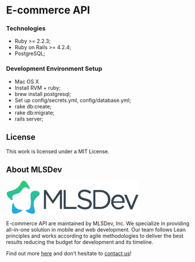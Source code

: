 # E-commerce API


### Technologies

* Ruby >= 2.2.3;
* Ruby on Rails >= 4.2.4;
* PostgreSQL;

### Development Environment Setup

* Mac OS X
* Install RVM + ruby;
* brew install postgresql;
* Set up config/secrets.yml, config/database.yml;
* rake db:create;
* rake db:migrate;
* rails server;

## License

This work is licensed under a MIT License.

## About MLSDev

[<img src="/mlsdev-logo.png" alt="MLSDev.com">][mlsdev]

E-commerce API are maintained by MLSDev, Inc. We specialize in providing all-in-one solution in mobile and web development. Our team follows Lean principles and works according to agile methodologies to deliver the best results reducing the budget for development and its timeline. 

Find out more [here][mlsdev] and don't hesitate to [contact us][contact]!

[mlsdev]: http://mlsdev.com
[contact]: http://mlsdev.com/contact_us

